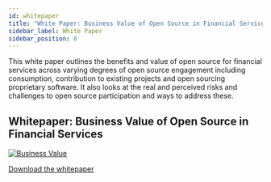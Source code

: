 ```yaml
---
id: whitepaper
title: "White Paper: Business Value of Open Source in Financial Services"
sidebar_label: White Paper
sidebar_position: 8
---
```


This white paper outlines the benefits and value of open source for financial services across varying degrees of open source engagement including consumption, contribution to existing projects and open sourcing proprietary software. It also looks at the real and perceived risks and challenges to open source participation and ways to address these.

## Whitepaper: Business Value of Open Source in Financial Services

[![Business Value](/img/resources/finos-business-value-of-open-source.png)](/pdf/FINOS-business-value-of-open-source.pdf)

[Download the whitepaper](/pdf/FINOS-business-value-of-open-source.pdf)
